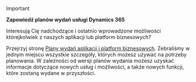 > [!IMPORTANT]
> **Zapowiedź planów wydań usługi Dynamics 365**
>
> Interesują Cię nadchodzące i ostatnio wprowadzone możliwości którejkolwiek z naszych aplikacji lub platform biznesowych? 
> 
> Przejrzyj stronę [Plany wydań aplikacji i platform biznesowych](https://go.microsoft.com/fwlink/?linkid=2010158). Zebraliśmy w jednym miejscu wszystkie szczegóły, których możesz używać na potrzeby planowania. W zależności od wersji planów wydania możesz uzyskać informacje dotyczące nowych usług i możliwości, a także nowych funkcji, które zostaną wydane w przyszłości.
